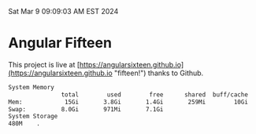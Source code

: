Sat Mar  9 09:09:03 AM EST 2024

# Angular Fifteen


This project is live at [https://angularsixteen.github.io](https://angularsixteen.github.io "fifteen!") thanks to Github.

```bash
System Memory
               total        used        free      shared  buff/cache   available
Mem:            15Gi       3.8Gi       1.4Gi       259Mi        10Gi        11Gi
Swap:          8.0Gi       971Mi       7.1Gi
System Storage
480M	.
```
